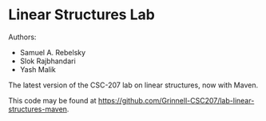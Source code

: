 # Linear Structures Lab

Authors:

* Samuel A. Rebelsky
* Slok Rajbhandari
* Yash Malik

The latest version of the CSC-207 lab on linear structures, now with Maven.

This code may be found at <https://github.com/Grinnell-CSC207/lab-linear-structures-maven>.


